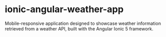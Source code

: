 # ionic-angular-weather-app
Mobile-responsive application designed to showcase weather information retrieved from a weather API, built with the Angular Ionic 5 framework.

